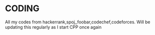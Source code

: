 # CODING
All my codes from hackerrank,spoj,,foobar,codechef,codeforces.
Will be updating this regularly as I start CPP once again
